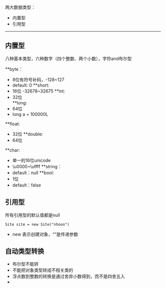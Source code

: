 两大数据类型：
- 内置型
- 引用型
---
## 内置型

八种基本类型，六种数字（四个整数、两个小数），字符and布尔型

**byte：
- 8位有符号补码，-128~127
- default: 0
**short:
- 16位                -32678~32675
**int:
- 32位                
**long:
- 64位
- long a = 100000L

**float:
- 32位
**double:
- 64位

**char:
- 单一的16位unicode
- \u0000~\uffff
**string：
- default：null
**bool:
- 1位
- default：false

## 引用型

所有引用型的默认值都是null
```
Site site = new Site("nhooo")
```
- new 表示创建对象，“”是传递参数

## 自动类型转换
- 布尔型不能转
- 不能把对象类型转成不相关类的
- 浮点数到整数的转换是通过舍弃小数得到，而不是四舍五入
- 





